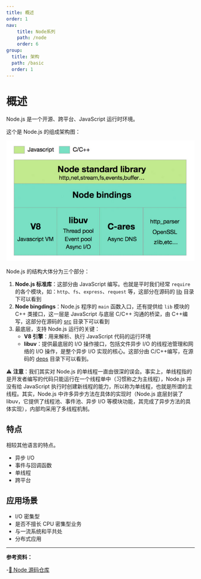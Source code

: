 ```yaml
---
title: 概述
order: 1
nav:
    title: Node系列
    path: /node
    order: 6
group:
  title: 架构
  path: /basic
  order: 1    
---
```


# 概述

Node.js 是一个开源、跨平台、JavaScript 运行时环境。

这个是 Node.js 的组成架构图：

![image-20240824154933354](./assets/image-20240824154933354.png)

Node.js 的结构大体分为三个部分：

1. **Node.js 标准库**：这部分由 JavaScript 编写。也就是平时我们经常 `require` 的各个模块，如：`http`、`fs`、`express`、`request` 等，这部分在源码的 [lib](https://github.com/nodejs/node/tree/master/lib) 目录下可以看到
2. **Node bingdings**：Node.js 程序的 `main` 函数入口，还有提供给 `lib` 模块的 C++ 类接口，这一层是 JavaScript 与底层 C/C++ 沟通的桥梁，由 C++编写，这部分在源码的 [src](https://github.com/nodejs/node/tree/master/src) 目录下可以看到
3. 最底层，支持 Node.js 运行的关键：
   - **V8 引擎**：用来解析、执行 JavaScript 代码的运行环境
   - **libuv**：提供最底层的 I/O 操作接口，包括文件异步 I/O 的线程池管理和网络的 I/O 操作，是整个异步 I/O 实现的核心。这部分由 C/C++编写，在源码的 [deps](https://github.com/nodejs/node/tree/master/deps) 目录下可以看到。

⚠️ **注意**：我们其实对 Node.js 的单线程一直由很深的误会。事实上，单线程指的是开发者编写的代码只能运行在一个线程单中（习惯称之为主线程），Node.js 并没有给 JavaScript 执行时创建新线程的能力，所以称为单线程，也就是所谓的主线程。其实，Node.js 中许多异步方法在具体的实现时（Node.js 底层封装了 libuv，它提供了线程池、事件池、异步 I/O 等模块功能，其完成了异步方法的具体实现），内部均采用了多线程机制。

## 特点

相较其他语言的特点。

- 异步 I/O
- 事件与回调函数
- 单线程
- 跨平台

## 应用场景

- I/O 密集型
- 是否不擅长 CPU 密集型业务
- 与一流系统和平共处
- 分布式应用

---

**参考资料：**

-[📖 Node 源码仓库](https://github.com/nodejs/node)
